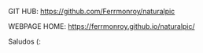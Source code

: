 GIT HUB: https://github.com/Ferrmonroy/naturalpic


WEBPAGE HOME: https://ferrmonroy.github.io/naturalpic/

Saludos (:
